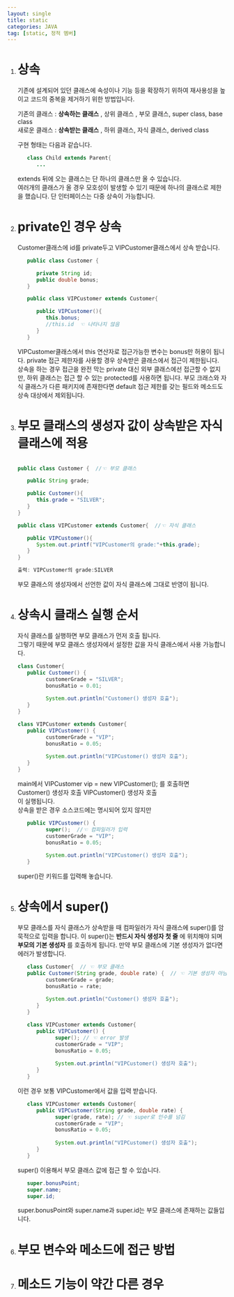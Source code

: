 ```yaml
---
layout: single
title: static
categories: JAVA
tag: [static, 정적 멤버]
---
```


1. # 상속
   기존에 설계되어 있던 클래스에 속성이나 기능 등을 확장하기 위하여 재사용성을 높이고 코드의 중복을 제거하기 위한 방법입니다.    

   기존의 클래스 : __상속하는 클래스__ , 상위 클래스 , 부모 클래스, super class, base class    
   새로운 클래스 : __상속받는 클래스__ , 하위 클래스, 자식 클래스, derived class   

   구현 형태는 다음과 같습니다.   
   ```java
      class Child extends Parent{
         ...
   ```   
   extends 뒤에 오는 클래스는 단 하나의 클래스만 올 수 있습니다.   
   여러개의 클래스가 올 경우 모호성이 발생할 수 있기 때문에 하나의 클래스로 제한을 했습니다. 단 인터페이스는 다중 상속이 가능합니다.   

1. # private인 경우 상속
   Customer클래스에 id를 private두고 VIPCustomer클래스에서 상속 받습니다.
   ```java
      public class Customer {

         private String id;
         public double bonus;
      } 

      public class VIPCustomer extends Customer{

         public VIPCustomer(){
            this.bonus;
            //this.id  ☜ 나타나지 않음
         }
      }
   ```   
   VIPCustomer클래스에서 this 연산자로 접근가능한 변수는 bonus만 허용이 됩니다.
   private 접근 제한자를 사용할 경우 상속받은 클래스에서 접근이 제한됩니다.   
   상속을 하는 경우 접근을 완전 막는 private 대신 외부 클래스에선 접근할 수 없지만, 하위 클래스는 접근 할 수 있는 protected를 사용하면 됩니다.
   부모 크래스와 자식 클래스가 다른 패키지에 존재한다면 default 접근 제한를 갖는 필드와 메소드도 상속 대상에서 제외됩니다.   

1. # 부모 클래스의 생성자 값이 상속받은 자식 클래스에 적용
   ```java

   public class Customer {  //☜ 부모 클래스

      public String grade;

      public Customer(){
         this.grade = "SILVER";
      }
   }

   public class VIPCustomer extends Customer{  //☜ 자식 클래스

      public VIPCustomer(){
         System.out.printf("VIPCustomer의 grade:"+this.grade);
      }
   }

   출력: VIPCustomer의 grade:SILVER
   ```   
   부모 클래스의 생성자에서 선언한 값이 자식 클래스에 그대로 반영이 됩니다.   

1. # 상속시 클래스 실행 순서
   자식 클래스를 실행하면 부모 클래스가 먼저 호출 됩니다.   
   그렇기 때문에 부모 클래스 생성자에서 설정한 값을 자식 클래스에서 사용 가능합니다.   
   ```java
   class Customer{
      public Customer() {
            customerGrade = "SILVER";
            bonusRatio = 0.01;
            
            System.out.println("Customer() 생성자 호출");
      }
   }

   class VIPCustomer extends Customer{
      public VIPCustomer() {
            customerGrade = "VIP";
            bonusRatio = 0.05;
            
            System.out.println("VIPCustomer() 생성자 호출");
      }
   }
   ```   
   main에서 VIPCustomer vip = new VIPCustomer(); 를 호출하면   
   Customer() 생성자 호출
   VIPCustomer() 생성자 호출   
   이 실행됩니다.   
   상속을 받은 경우 소스코드에는 명시되어 있지 않지만
   ```java
      public VIPCustomer() {
            super();  //☜ 컴파일러가 입력
            customerGrade = "VIP";
            bonusRatio = 0.05;
            
            System.out.println("VIPCustomer() 생성자 호출");
      }
   ```   
   super()란 키워드를 입력해 놓습니다.

1. # 상속에서 super()
   부모 클래스를 자식 클래스가 상속받을 때 컴파일러가 자식 클래스에 super()를 암묵적으로 입력을 합니다. 이 super()는 __반드시 자식 생성자 첫 줄__ 에 위치해야 되며 __부모의 기본 생성자__ 를 호출하게 됩니다. 만약 부모 클래스에 기본 생성자가 없다면 에러가 발생합니다.   
   ```java
      class Customer{  // ☜ 부모 클래스
      public Customer(String grade, double rate) {  // ☜ 기본 생성자 아님
            customerGrade = grade;  
            bonusRatio = rate;
            
            System.out.println("Customer() 생성자 호출");
         }
      }

      class VIPCustomer extends Customer{
         public VIPCustomer() {
               super(); // ☜ error 발생
               customerGrade = "VIP";
               bonusRatio = 0.05;
               
               System.out.println("VIPCustomer() 생성자 호출");
         }
      }
   ```   

   이런 경우 보통 VIPCustomer에서 값을 입력 받습니다.   
   ```java
      class VIPCustomer extends Customer{
         public VIPCustomer(String grade, double rate) {
               super(grade, rate); // ☜ super로 인수를 넘김
               customerGrade = "VIP";
               bonusRatio = 0.05;
               
               System.out.println("VIPCustomer() 생성자 호출");
         }
      }
   ```   

   super() 이용해서 부모 클래스 값에 접근 할 수 있습니다.
   ```java
      super.bonusPoint;
      super.name;
      super.id;
   ```   
   super.bonusPoint와 super.name과 super.id는 부모 클래스에 존재하는 값들입니다.   


1. # 부모 변수와 메소드에 접근 방법



1. # 메소드 기능이 약간 다른 경우 